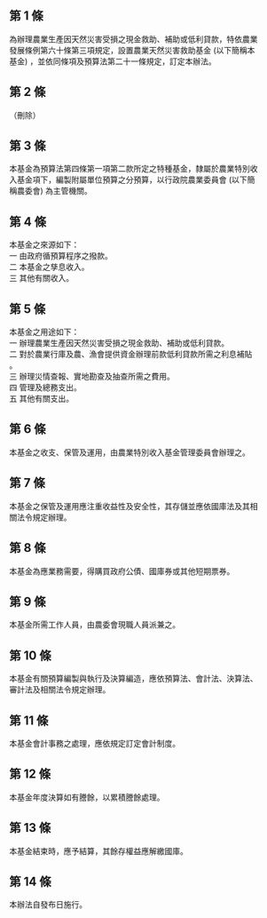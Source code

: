 第 1 條
-------
為辦理農業生產因天然災害受損之現金救助、補助或低利貸款，特依農業  
發展條例第六十條第三項規定，設置農業天然災害救助基金 (以下簡稱本  
基金) ，並依同條項及預算法第二十一條規定，訂定本辦法。

第 2 條
-------
（刪除）

第 3 條
-------
本基金為預算法第四條第一項第二款所定之特種基金，隸屬於農業特別收  
入基金項下，編製附屬單位預算之分預算，以行政院農業委員會 (以下簡  
稱農委會) 為主管機關。

第 4 條
-------
本基金之來源如下：  
一  由政府循預算程序之撥款。  
二  本基金之孳息收入。  
三  其他有關收入。

第 5 條
-------
本基金之用途如下：  
一  辦理農業生產因天然災害受損之現金救助、補助或低利貸款。  
二  對於農業行庫及農、漁會提供資金辦理前款低利貸款所需之利息補貼  
    。  
三  辦理災情查報、實地勘查及抽查所需之費用。  
四  管理及總務支出。  
五  其他有關支出。

第 6 條
-------
本基金之收支、保管及運用，由農業特別收入基金管理委員會辦理之。

第 7 條
-------
本基金之保管及運用應注重收益性及安全性，其存儲並應依國庫法及其相  
關法令規定辦理。

第 8 條
-------
本基金為應業務需要，得購買政府公債、國庫券或其他短期票券。

第 9 條
-------
本基金所需工作人員，由農委會現職人員派兼之。

第 10 條
--------
本基金有關預算編製與執行及決算編造，應依預算法、會計法、決算法、  
審計法及相關法令規定辦理。

第 11 條
--------
本基金會計事務之處理，應依規定訂定會計制度。

第 12 條
--------
本基金年度決算如有謄餘，以累積謄餘處理。

第 13 條
--------
本基金結束時，應予結算，其餘存權益應解繳國庫。

第 14 條
--------
本辦法自發布日施行。

